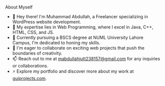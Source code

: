 About Myself
- 👋 Hey there! I'm Muhammad Abdullah, a Freelancer specializing in WordPress website development.
- 👀 My expertise lies in Web Programming, where I excel in Java, C++, HTML, CSS, and JS.
- 🌱 Currently pursuing a BSCS degree at NUML University Lahore Campus, I'm dedicated to honing my skills.
- 💞️ I'm eager to collaborate on exciting web projects that push the boundaries of creativity.
- 📫 Reach out to me at mabdullahjutt238157@gmail.com for any inquiries or collaborations.
- ⚡ Explore my portfolio and discover more about my work at [guiprojects.com](https://guiprojects.com).
